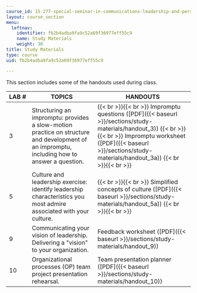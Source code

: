 ```yaml
---
course_id: 15-277-special-seminar-in-communications-leadership-and-personal-effectiveness-coaching-fall-2008
layout: course_section
menu:
  leftnav:
    identifier: fb2b4adba9fa9c52a69f36977eff55c9
    name: Study Materials
    weight: 30
title: Study Materials
type: course
uid: fb2b4adba9fa9c52a69f36977eff55c9

---
```


This section includes some of the handouts used during class.

| LAB # | TOPICS | HANDOUTS |
| --- | --- | --- |
| 3 | Structuring an impromptu: provides a slow-motion practice on structure and development of an impromptu, including how to answer a question. |  {{< br >}}{{< br >}} Impromptu questions ([PDF]({{< baseurl >}}/sections/study-materials/handout_3)) {{< br >}}{{< br >}} Impromptu worksheet ([PDF]({{< baseurl >}}/sections/study-materials/handout_3a)) {{< br >}}{{< br >}}  |
| 5 | Culture and leadership exercise: identify leadership characteristics you most admire associated with your culture. |  {{< br >}}{{< br >}} Simplified concepts of culture ([PDF]({{< baseurl >}}/sections/study-materials/handout_5a)) {{< br >}}{{< br >}}  |
| 9 | Communicating your vision of leadership. Delivering a "vision" to your organization. | Feedback worksheet ([PDF]({{< baseurl >}}/sections/study-materials/handout_9)) |
| 10 | Organizational processes (OP) team project presentation rehearsal. | Team presentation planner ([PDF]({{< baseurl >}}/sections/study-materials/handout_10))